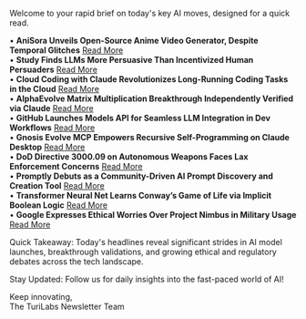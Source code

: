 Welcome to your rapid brief on today's key AI moves, designed for a quick read.

• **AniSora Unveils Open-Source Anime Video Generator, Despite Temporal Glitches** [Read More](https://komiko.app/video/AniSora)  
• **Study Finds LLMs More Persuasive Than Incentivized Human Persuaders** [Read More](https://arxiv.org/abs/2505.09662)  
• **Cloud Coding with Claude Revolutionizes Long-Running Coding Tasks in the Cloud** [Read More](https://cloudcoding.ai/)  
• **AlphaEvolve Matrix Multiplication Breakthrough Independently Verified via Claude** [Read More](https://github.com/PhialsBasement/AlphaEvolve-MatrixMul-Verification)  
• **GitHub Launches Models API for Seamless LLM Integration in Dev Workflows** [Read More](https://github.blog/changelog/2025-05-15-github-models-api-now-available/)  
• **Gnosis Evolve MCP Empowers Recursive Self-Programming on Claude Desktop** [Read More](https://github.com/kordless/gnosis-evolve/blob/main/README.md)  
• **DoD Directive 3000.09 on Autonomous Weapons Faces Lax Enforcement Concerns** [Read More](https://www.esd.whs.mil/portals/54/documents/dd/issuances/dodd/300009p.pdf)  
• **Promptly Debuts as a Community-Driven AI Prompt Discovery and Creation Tool** [Read More](https://searchpromptly.com/)  
• **Transformer Neural Net Learns Conway’s Game of Life via Implicit Boolean Logic** [Read More](https://sidsite.com/posts/life-transformer/)  
• **Google Expresses Ethical Worries Over Project Nimbus in Military Usage** [Read More](https://theintercept.com/2025/05/12/google-nimbus-israel-military-ai-human-rights/)

Quick Takeaway: Today's headlines reveal significant strides in AI model launches, breakthrough validations, and growing ethical and regulatory debates across the tech landscape.

Stay Updated: Follow us for daily insights into the fast-paced world of AI!

Keep innovating,  
The TuriLabs Newsletter Team